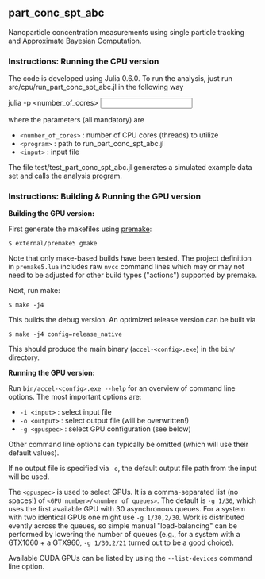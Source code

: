 ## part_conc_spt_abc

Nanoparticle concentration measurements using single particle tracking and
Approximate Bayesian Computation.


### Instructions: Running the CPU version

The code is developed using Julia 0.6.0. To run the analysis, just run src/cpu/run_part_conc_spt_abc.jl in the following way

julia -p <number_of_cores> <program> <input>

where the parameters (all mandatory) are

- `<number_of_cores>` : number of CPU cores (threads) to utilize
- `<program>` : path to run_part_conc_spt_abc.jl
- `<input>` : input file

The file test/test_part_conc_spt_abc.jl generates a simulated example data set
and calls the analysis program.

### Instructions: Building \& Running the GPU version

**Building the GPU version:**

First generate the makefiles using [premake](https://premake.github.io/):
```
$ external/premake5 gmake
```
Note that only make-based builds have been tested. The project definition in
`premake5.lua` includes raw `nvcc` command lines which may or may not need to
be adjusted for other build types ("actions") supported by premake.

Next, run make:
```
$ make -j4
```
This builds the debug version. An optimized release version can be built via
```
$ make -j4 config=release_native
```

This should produce the main binary (`accel-<config>.exe`) in the `bin/`
directory.

**Running the GPU version:**

Run `bin/accel-<config>.exe --help` for an overview of command line options.
The most important options are:

 - `-i <input>` : select input file
 - `-o <output>` : select output file (will be overwritten!)
 - `-g <gpuspec>` : select GPU configuration (see below)

Other command line options can typically be omitted (which will use their
default values).

If no output file is specified via `-o`, the default output file path from the
input will be used.

The `<gpuspec>` is used to select GPUs. It is a comma-separated list (no
spaces!) of `<GPU number>/<number of queues>`. The default is `-g 1/30`, which
uses the first available GPU with 30 asynchronous queues. For a system with two
identical GPUs one might use `-g 1/30,2/30`. Work is distributed evently across
the queues, so simple manual "load-balancing" can be performed by lowering the
number of queues (e.g., for a system with a GTX1060 + a GTX960, `-g 1/30,2/21`
turned out to be a good choice).

Available CUDA GPUs can be listed by using the `--list-devices` command line
option.
